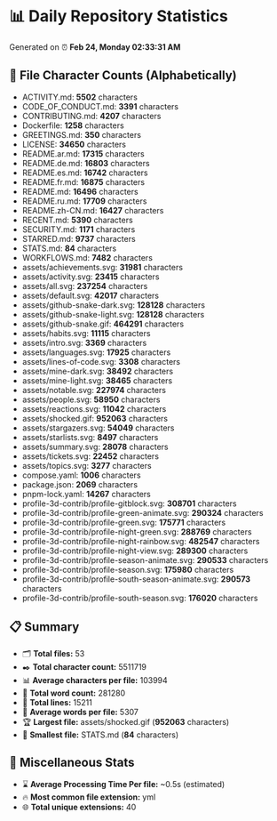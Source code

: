 # 📊 Daily Repository Statistics
Generated on ⏰ **Feb 24, Monday 02:33:31 AM**

## 📂 File Character Counts (Alphabetically)
- ACTIVITY.md: **5502** characters
- CODE_OF_CONDUCT.md: **3391** characters
- CONTRIBUTING.md: **4207** characters
- Dockerfile: **1258** characters
- GREETINGS.md: **350** characters
- LICENSE: **34650** characters
- README.ar.md: **17315** characters
- README.de.md: **16803** characters
- README.es.md: **16742** characters
- README.fr.md: **16875** characters
- README.md: **16496** characters
- README.ru.md: **17709** characters
- README.zh-CN.md: **16427** characters
- RECENT.md: **5390** characters
- SECURITY.md: **1171** characters
- STARRED.md: **9737** characters
- STATS.md: **84** characters
- WORKFLOWS.md: **7482** characters
- assets/achievements.svg: **31981** characters
- assets/activity.svg: **23415** characters
- assets/all.svg: **237254** characters
- assets/default.svg: **42017** characters
- assets/github-snake-dark.svg: **128128** characters
- assets/github-snake-light.svg: **128128** characters
- assets/github-snake.gif: **464291** characters
- assets/habits.svg: **11115** characters
- assets/intro.svg: **3369** characters
- assets/languages.svg: **17925** characters
- assets/lines-of-code.svg: **3308** characters
- assets/mine-dark.svg: **38492** characters
- assets/mine-light.svg: **38465** characters
- assets/notable.svg: **227974** characters
- assets/people.svg: **58950** characters
- assets/reactions.svg: **11042** characters
- assets/shocked.gif: **952063** characters
- assets/stargazers.svg: **54049** characters
- assets/starlists.svg: **8497** characters
- assets/summary.svg: **28078** characters
- assets/tickets.svg: **22452** characters
- assets/topics.svg: **3277** characters
- compose.yaml: **1006** characters
- package.json: **2069** characters
- pnpm-lock.yaml: **14267** characters
- profile-3d-contrib/profile-gitblock.svg: **308701** characters
- profile-3d-contrib/profile-green-animate.svg: **290324** characters
- profile-3d-contrib/profile-green.svg: **175771** characters
- profile-3d-contrib/profile-night-green.svg: **288769** characters
- profile-3d-contrib/profile-night-rainbow.svg: **482547** characters
- profile-3d-contrib/profile-night-view.svg: **289300** characters
- profile-3d-contrib/profile-season-animate.svg: **290533** characters
- profile-3d-contrib/profile-season.svg: **175980** characters
- profile-3d-contrib/profile-south-season-animate.svg: **290573** characters
- profile-3d-contrib/profile-south-season.svg: **176020** characters

## 📋 Summary
- 🗂️ **Total files:** 53
- ✒️ **Total character count:** 5511719
- 📊 **Average characters per file:** 103994
- 📝 **Total word count:** 281280
- 🧾 **Total lines:** 15211
- 📐 **Average words per file:** 5307
- 🏆 **Largest file:** assets/shocked.gif (**952063** characters)
- 🥉 **Smallest file:** STATS.md (**84** characters)

## 🌟 Miscellaneous Stats
- ⌛ **Average Processing Time Per file:** ~0.5s (estimated)
- 🔥 **Most common file extension:** yml
- 🌐 **Total unique extensions:** 40
